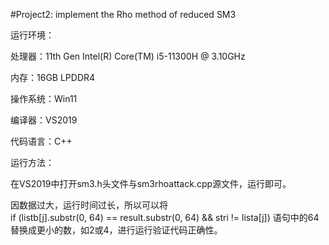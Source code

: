 #Project2: implement the Rho method of reduced SM3

运行环境：

处理器：11th Gen Intel(R) Core(TM) i5-11300H @ 3.10GHz

内存：16GB LPDDR4

操作系统：Win11

编译器：VS2019

代码语言：C++

运行方法：

在VS2019中打开sm3.h头文件与sm3rhoattack.cpp源文件，运行即可。

因数据过大，运行时间过长，所以可以将if (listb[j].substr(0, 64) == result.substr(0, 64) && stri != lista[j]) 语句中的64替换成更小的数，如2或4，进行运行验证代码正确性。
